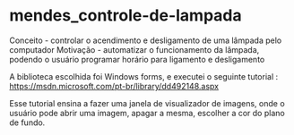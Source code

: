 # mendes_controle-de-lampada

Conceito - controlar o acendimento e desligamento de uma lâmpada pelo computador
Motivação - automatizar o funcionamento da lâmpada, podendo o usuário programar horário para ligamento e desligamento

A biblioteca escolhida foi Windows forms, e executei o seguinte tutorial : https://msdn.microsoft.com/pt-br/library/dd492148.aspx

Esse tutorial ensina a fazer uma janela de visualizador de imagens, onde o usuário pode abrir uma imagem, apagar a mesma, escolher a cor do plano de fundo.

